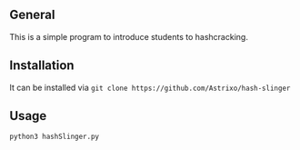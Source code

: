 ## General
This is a simple program to introduce students to hashcracking.
## Installation
It can be installed via ```git clone https://github.com/Astrixo/hash-slinger```
## Usage
```python3 hashSlinger.py```  
